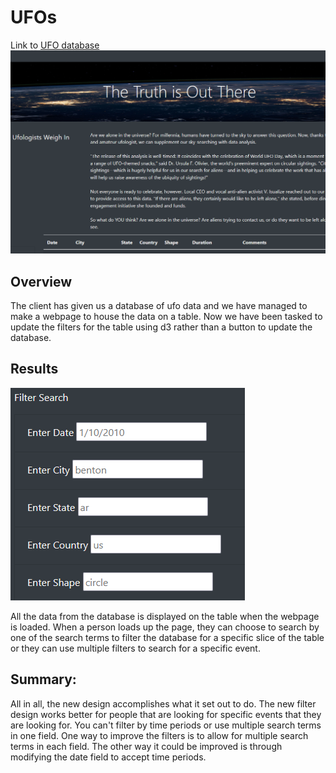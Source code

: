 # UFOs
Link to [UFO database](https://sktwelve.github.io/UFOs/)
![picture of the website](picture/site.PNG)

## Overview
The client has given us a database of ufo data and we have managed to make a webpage to house the data on a table. Now we have been tasked to update the filters for the table using d3 rather than a button to update the database.

## Results
![filters used for the database](picture/filter.PNG)

All the data from the database is displayed on the table when the webpage is loaded. When a person loads up the page, they can choose to search by one of the search terms to filter the database for a specific slice of the table or they can use multiple filters to search for a specific event.

## Summary: 
All in all, the new design accomplishes what it set out to do. The new filter design works better for people that are looking for specific events that they are looking for. You can't filter by time periods or use multiple search terms in one field. One way to improve the filters is to allow for multiple search terms in each field. The other way it could be improved is through modifying the date field to accept time periods.
